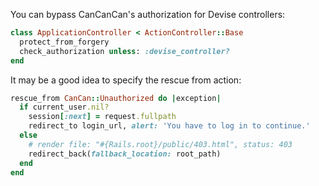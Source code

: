 You can bypass CanCanCan's authorization for Devise controllers:

```ruby
class ApplicationController < ActionController::Base
  protect_from_forgery
  check_authorization unless: :devise_controller?
end
```

It may be a good idea to specify the rescue from action:

```ruby
rescue_from CanCan::Unauthorized do |exception|
  if current_user.nil?
    session[:next] = request.fullpath
    redirect_to login_url, alert: 'You have to log in to continue.'
  else
    # render file: "#{Rails.root}/public/403.html", status: 403
    redirect_back(fallback_location: root_path)
  end
end
```